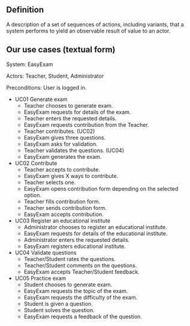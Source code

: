 ## Definition

A description of a set of sequences of actions, including variants, that a system performs to yield an observable result of value to an actor.

## Our use cases (textual form)

System: EasyExam

Actors: Teacher, Student, Administrator

Preconditions: User is logged in.

- UC01 Generate exam
	- Teacher chooses to generate exam.
	- EasyExam requests for details of the exam.
	- Teacher enters the requested details.
	- EasyExam requests contribution from the Teacher.
	- Teacher contributes. (UC02)
	- EasyExam gives three questions.
	- EasyExam asks for validation.
	- Teacher validates the questions. (UC04)
	- EasyExam generates the exam.
- UC02 Contribute
	- Teacher accepts to contribute.
	- EasyExam gives X ways to contribute.
	- Teacher selects one.
	- EasyExam opens contribution form depending on the selected option.
	- Teacher fills contribution form.
	- Teacher sends contribution form.
	- EasyExam accepts contribution.  
- UC03 Register an educational institute
	- Administrator chooses to register an educational institute.
	- EasyExam requests for details of the educational institute.
	- Administrator enters the requested details.
	- EasyExam registers educational institute.
- UC04 Validate questions
	- Teacher/Student rates the questions.
	- Teacher/Student comments on the questions.
	- EasyExam accepts Teacher/Student feedback. 
- UC05 Practice exam
	- Student chooses to generate exam.
	- EasyExam requests the topic of the exam.
	- EasyExam requests the difficulty of the exam.
	- Student is given a question.
	- Student solves the question.
	- EasyExam requests a feedback of the question.

